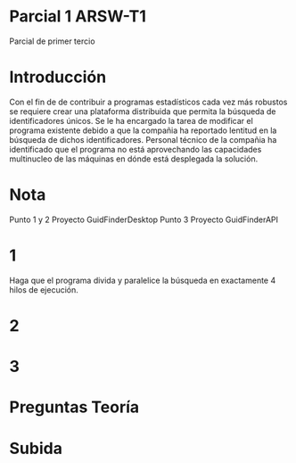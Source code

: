 # Parcial 1 ARSW-T1
Parcial de primer tercio
# Introducción
Con el fin de de contribuir a programas estadísticos cada vez más robustos se requiere crear una plataforma distribuida que permita la búsqueda de identificadores únicos. Se le ha encargado la tarea de modificar el programa existente debido a que la compañia ha reportado lentitud en la búsqueda de dichos identificadores. Personal técnico de la compañia ha identificado que el programa no está aprovechando las capacidades multinucleo de las máquinas en dónde está desplegada la solución.
# Nota
Punto 1 y 2 Proyecto GuidFinderDesktop Punto 3 Proyecto GuidFinderAPI
# 1
Haga que el programa divida y paralelice la búsqueda  en exactamente 4 hilos de ejecución.
# 2

# 3
# Preguntas Teoría
# Subida

